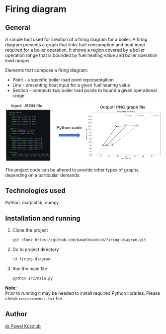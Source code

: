 # Firing diagram

## General

A simple tool used for creation of a firing diagram for a boiler. A firing diagram presents a graph that links fuel consumption and heat input required for a boiler operation. It shows a region covered by a boiler operation range that is bounded by fuel heating value and boiler operation load ranges.

Elements that compose a firing diagram:
- Point - a specific boiler load point representaition
- Line - presenting heat input for a given fuel heating value
- Section - connects two boiler load points to bound a given operational range


![diagram](readme-diagram.png)


The project code can be altered to provide other types of graphs, depending on a particuliar demands.

## Technologies used

Python, matplotlib, numpy

## Installation and running

1. Clone the project
    ```bash
    git clone https://github.com/pawelkozolub/firing-diagram.git
    ```
2. Go to project directory
    ```bash
    cd firing-diagram
    ```
3. Run the main file
    ```bash
    python src/main.py
    ```
**Note:**\
Prior to running it may be needed to install required Python libraries. Please check `requirements.txt` file.


## Author

[@ Pawel Kozolub](https://github.com/pawelkozolub)
